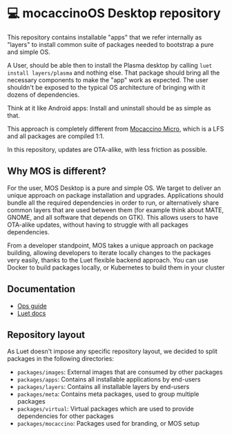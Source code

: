 # :computer: mocaccinoOS Desktop repository

This repository contains installable "apps" that we refer internally as "layers" to install common suite of packages needed to bootstrap a pure and simple OS.

A User, should be able then to install the Plasma desktop by calling `luet install layers/plasma` and nothing else. That package should bring all the necessary components to make the "app" work as expected. The user shouldn't be exposed to the typical OS architecture of bringing with it dozens of dependencies. 

Think at it like Android apps: Install and uninstall should be as simple as that.

This approach is completely different from [Mocaccino Micro](https://github.com/mocaccinoOS/mocaccino-micro), which is a LFS and all packages are compiled 1:1. 

In this repository, updates are OTA-alike, with less friction as possible.

## Why MOS is different?

For the user, MOS Desktop is a pure and simple OS. We target to deliver an unique approach on package installation and upgrades. Applications should bundle all the required dependencies in order to run, or alternatively share common layers that are used between them (for example think about MATE, GNOME, and all software that depends on GTK). This allows users to have OTA-alike updates, without having to struggle with all packages dependencies.

From a developer standpoint, MOS takes a unique approach on package building, allowing developers to iterate locally changes to the packages very easily, thanks to the Luet flexible backend approach. You can use Docker to build packages locally, or Kubernetes to build them in your cluster

## Documentation

- [Ops guide](https://github.com/mocaccinoOS/desktop/blob/master/docs/ops_guide_to_galaxy.md)
- [Luet docs](https://luet-lab.github.io/docs/)

## Repository layout

As Luet doesn't impose any specific repository layout, we decided to split packages in the following directories:

- `packages/images`: External images that are consumed by other packages
- `packages/apps`: Contains all installable applications by end-users
- `packages/layers`: Contains all installable layers by end-users
- `packages/meta`: Contains meta packages, used to group multiple packages
- `packages/virtual`: Virtual packages which are used to provide dependencies for other packages
- `packages/mocaccino`: Packages used for branding, or MOS setup
